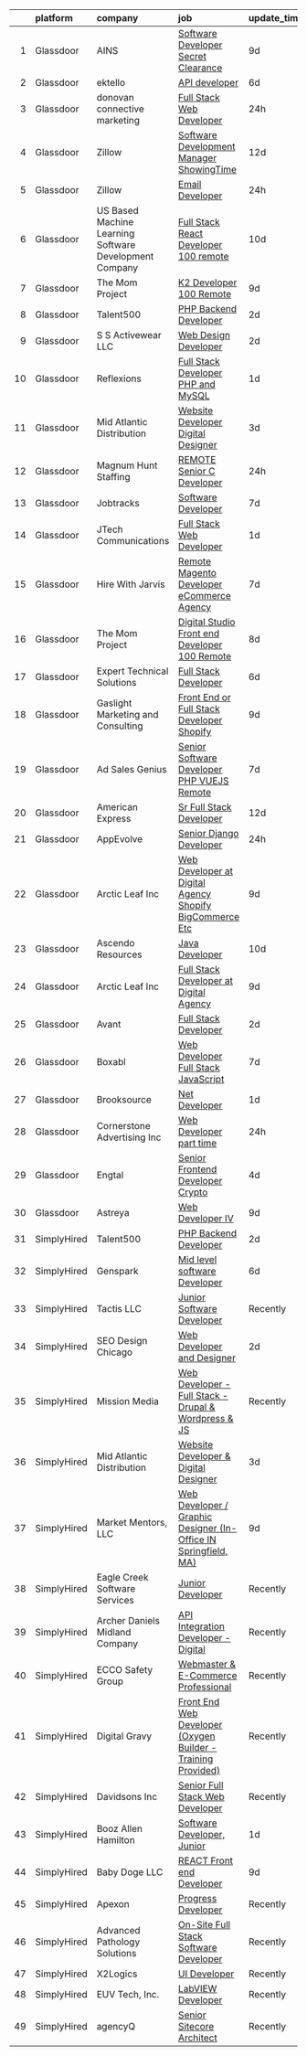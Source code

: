 

|    | platform    | company                                                | job                                                                                                                                                                                                                                                                                                                                                                                                                                                                                                                                                                                                                                                                                                                                                                                                                                                                                                                                                                                                                                                                                                                                                                                                                                                                                                                                                          | update_time   | location                        |
|---:|:------------|:-------------------------------------------------------|:-------------------------------------------------------------------------------------------------------------------------------------------------------------------------------------------------------------------------------------------------------------------------------------------------------------------------------------------------------------------------------------------------------------------------------------------------------------------------------------------------------------------------------------------------------------------------------------------------------------------------------------------------------------------------------------------------------------------------------------------------------------------------------------------------------------------------------------------------------------------------------------------------------------------------------------------------------------------------------------------------------------------------------------------------------------------------------------------------------------------------------------------------------------------------------------------------------------------------------------------------------------------------------------------------------------------------------------------------------------|:--------------|:--------------------------------|
|  1 | Glassdoor   | AINS                                                   | [Software Developer  Secret Clearance ](https://www.glassdoor.com/partner/jobListing.htm?pos=119&ao=1110586&s=58&guid=000001812850a9658dbbbe9a2923ac0f&src=GD_JOB_AD&t=SR&vt=w&ea=1&cs=1_26040aea&cb=1654238784311&jobListingId=1007889100765&cpc=155EB9D5185558AF&jrtk=3-0-1g4k51acjr0i6801-1g4k51acvkuh6800-e6c9fd712f6d46f7--6NYlbfkN0Bcr26GrXoQrT0Vg7_C-8puRcYjYF07PKkszPacc_DnVIYYu5WKRhmp_eaMR9QWrlRJ_mPW_FzPClmIoJ7X9jN6nrNEhn3Vkn53xIxsZ1Pz7z7yhtTaGUrxtMSD6e7U84MyiQKGxJLwgdDbSOvuA81QyUuw40tUFKgSjPJHKrkTZNUVUfeiignpR5OtLTKwXjg-8428oHUbaPAGwRkAHEbF-MJCy6NXqxCuCXnPkc8g__Fd_sFLz25l06wrdOQTIP1FCvxdkSTJQLB6ECROpUTGDfUDgUaSn9MKVGaCqhUCW5GjepdXafx8aWmC4H3KxZZwj01FJ0bsWsPrX0au-zCjsVzcuE-XlmBef54awjzFgc-F_yQ7HdSq1oqfIwQ4HJmaOp5_HsvBlKjoOOKPmagVmNtVBlOMgfXDs2nm1crdKgWLDmIU_rPC4zvHlta66ns08d1--tnRFFODkfOCOXvUUhQs_xLW1auHt4Cm5SkqbYCK170P0NIlr8oHBUqahKg6kLOhdp4pQK9AMUFHbWNe)                                                                                                                                                                                                                                                                                                                                                                                                                                                             | 9d            | Remote                          |
|  2 | Glassdoor   | ektello                                                | [API developer](https://www.glassdoor.com/partner/jobListing.htm?pos=123&ao=1110586&s=58&guid=000001812850a9658dbbbe9a2923ac0f&src=GD_JOB_AD&t=SR&vt=w&ea=1&cs=1_af3f759b&cb=1654238784311&jobListingId=1007898560013&cpc=AF770993EC679D41&jrtk=3-0-1g4k51acjr0i6801-1g4k51acvkuh6800-499effc080e1b507--6NYlbfkN0CLjQmfy67UqlWxJvyH5uxFrQGBFL1cdeZdgq-fUlKTljvii19VO40o9hODfeR06z5VeUgGmXxwDd1apIz3q5bGrSyFsw2nVv8A9keZ_TV-YXdizNpzTxiyoEv-DYYeu7i0uAdRawfgv9BwPsqBCOdbji7-x1LgmFzzevUEsA-ff-qen00aE-ebt5rEZAWcOtpl_6cDEAW7H3ProkEfx1j_YAr0OG4JzMlsy_ufx7RDKhm_J4jFMaB2QqFM7AyPwFAUYwoCr17jInJfilYOUbCU13aMl5xRkH6Dzte0TyXjgClWsu-WR_q8-PBKeUG_oKku7x8zo2rqIKfkX5wFzFz6LGD72XNu97uGI8SK1wRZ8_Q8_wqhsOoKZMerfpXEMmAyaNALyRPwLbvC05_xQIsN9vSxVBAQei826hxvtocO1jQACymv3O090uDzNR7ZcfHfb3chOALGkPgXBgDCV2uSQAkVTtghTYc7gFagw_kq0svNm19OUazKbcKlR5kScKo%3D)                                                                                                                                                                                                                                                                                                                                                                                                                                                                                                       | 6d            | Remote                          |
|  3 | Glassdoor   | donovan connective marketing                           | [Full Stack Web Developer](https://www.glassdoor.com/partner/jobListing.htm?pos=114&ao=1110586&s=58&guid=000001812850a9658dbbbe9a2923ac0f&src=GD_JOB_AD&t=SR&vt=w&ea=1&cs=1_0e55cff4&cb=1654238784310&jobListingId=1007913347732&cpc=8AC01DCC8FF2DC38&jrtk=3-0-1g4k51acjr0i6801-1g4k51acvkuh6800-998da6f36034bfe4--6NYlbfkN0BsJGWDlraw8XeqfwaFuWyStT7l7koA8xkj7Ejg-XezmjomiK6CfSX2AmuU2xIH7be_hdok2KATMXepHemEZrKFUcVU5BuCThhRT5Relsnb9kGgcQL6yUKFN9YrviqKqhrMTNmMGlX9_z6HrDCIU0ALgagxZMPpjpwDuEcyNs2fYBoE8HJkD86QRplu_S3QOn9d-L_WelVZjPuQwTaf6B8LjmM5dUTbf5RitF-uJz-k0LD0tIZ3fYj1T-wpU8qJaRRxa2Sp1rd9CpD3KGkNeur1ZZM8b0lYRhgycbMZaVd1XiQpF-6QblNtgi6hr8rxGQIA0DQuOLk_SH1W0HOT6aDY6A7bsn7TqzMqKJgZJQiMcssoK-eHDmDAFaIJi9-mb2AASpfxdAvaInbcVplqNdJF2MhlBVxUS50_qEBiWJACbsBb3H3t7mVk7KBrtF6f_sHa_GRnLrKQTK_YEgfeXEopLr5bA-gs2E2lAiK3i69JL3YHNInj6F8envwcBUf-_vHAgjJ1vUKMpg%3D%3D)                                                                                                                                                                                                                                                                                                                                                                                                                                                                              | 24h           | Lititz, PA                      |
|  4 | Glassdoor   | Zillow                                                 | [Software Development Manager  ShowingTime](https://www.glassdoor.com/partner/jobListing.htm?pos=126&ao=1110586&s=58&guid=000001812850a9658dbbbe9a2923ac0f&src=GD_JOB_AD&t=SR&vt=w&cs=1_5c1e0dd7&cb=1654238784311&jobListingId=1007881725787&cpc=8795CF9063CD573D&jrtk=3-0-1g4k51acjr0i6801-1g4k51acvkuh6800-50b694118c8c7c5e--6NYlbfkN0ANMurRYyPEXg08u6OamUd1Mvhk-zhFSGYIZgoJR86UvYL2v6MoUqae-sD5DnU21vq2KVDBEKDjqVaHI2flSllbOh7q9If_N9YDtY6kmxZxIVKDTKQkLSquKYWw0vQ4qktlZ5VcHoWOHYeByTENo8JM1EG1FU-m0fDdSrXq8_EwtnQSvbRKh_GBHTAFtHfNOnWH6Y6VpEYkkWDB1nHzaJ_uhDOpvKHGskELabFnS6jdnfWFlsJxntCRQh4XsKL6e88L2g2Lfk-NBuXpWrpLxaS4WeXFrO5Nsn_AU1u3zjpOiJcxBByIGbyHI8XjqGQmPwicwXh_cOFfFarawQ_4RTLABufApmySP1yTcX6Bd43ugdLnk2aZyBLIypug9y0txnP2RGocbppgVTBBPmMwof_bprbcwQc9rUSLt_wqYnSeaqLVeC98GLGZCOSLe4dvyJ5DdhdCm95kTZGSWeIbFjBuov86vq7fb5f6BM0Kgb5DFrfj6rYAAME9AGZ_OohOF_P_zgsB2lioF9SU0-w_kmxBLIY420HwYvtCOI62tikgO06qyWR0rv0vO9Wv-Wk2JvgpUYcO36aQMii0p-mN2vC2kRgLYu5KhKWbPe4u9gdM_k7RDqTvt6lR_SNPf6KC2SkPHVvaaU5J8zkTbIFXD4H__QRxV-Ew7GjXNL3t2wbdubbWOBfLQzieryiw_f8OWP3nX7_gwUWUynyvymW--Lqd90blX1Rgv9f0g6w1-Hc40UrrYuOHcAWtM3Ohp2keMhrWBtG0q01mUGPLDHM8ZXgPd84rdc4pMWfODG0FyCIIApCYuzrIVyJ41gCimhtRoeeQDpyW8kx67_DmAi_ENgCbQWdlXx1JSY6MI65a2uR8CBXCCliCMxVBuZslsHUYPMY%3D)                                                                                | 12d           | Remote                          |
|  5 | Glassdoor   | Zillow                                                 | [Email Developer](https://www.glassdoor.com/partner/jobListing.htm?pos=108&ao=1110586&s=58&guid=000001812850a9658dbbbe9a2923ac0f&src=GD_JOB_AD&t=SR&vt=w&cs=1_e795aa4b&cb=1654238784308&jobListingId=1007914140809&cpc=654405A9B1E0A9F5&jrtk=3-0-1g4k51acjr0i6801-1g4k51acvkuh6800-d5a371a2296d9443--6NYlbfkN0ANMurRYyPEXg08u6OamUd1Mvhk-zhFSGYIZgoJR86UvYL2v6MoUqae-sD5DnU21vr3PQNu8ZSqa2obWZbktWxgr0g78Syxir6qFJq9FS2-QcG1zbH-ZdReyN6tfx4WDorKu6fRAqkaeyW2Vts6RUdmNBZQ99TRrPTVGAhRaKI307A3YhR2uAcPiur_JMwAho7RNVLhf8lTKb05lQaI-EcmmVyuVpiCPWqPt59DoFrB8lcWFHj1nteBUiesyiGvLBIeMWrw8vvVhNCjPBA2qem8J1wD849SxQEvIxo90Ezu6uesns6gIHE4g_j5vhpEGLroI_UzMWpKNMWPj4wPgLR57PYSpVdGxvalYhRSFMs6k1B_2nsbbyfm9DgrW5uAQBo6qgE-jg3cOwf3qYfNYMi2mxwf4NXtKQvyMNeNxJaapC8KPzOWffIBaE9Ji1Kc304H-rbSAKuNd2brkuWP5crPWLpzyS-ptsxD-IZf9LDAfWGMPogzc-YLoBflSTXAHijdW_9h57n72Gju3UM_0Sxz-yQVWle4duCW33a0gFqSqy7pCKB9AAdhc8Px3QfAhZrjyD2adYaUG92p_TUyaseN7saxJZVXAZKI6zIeLm2dZUPsD-WfSP3OXtQtVJvdeHSrxA96MeoryO2_l4TvToWO716zAOP66TWMLdlw6qCN4bbikpEkhjwADyR01lEujECkvi7hpVFKNxWjM0qfJqtIz8Jq9fFtTTBCY-rDumgtwUfrI9yhs5Rwz-Ac3jPYq1gSBKRGDXsDFIJHdgFEot_bYdmjRtCK97_4yesDGSbJP5k_3-wKkHkAKYYXLvjoD9mXCX7nkE5FH3DwQObnZ0BqijaB-dQEWgT_jZEXd4VYXLDAPpYSYbgasjtkFvS4OpA%3D)                                                                                                          | 24h           | Remote                          |
|  6 | Glassdoor   | US Based Machine Learning Software Development Company | [Full Stack React Developer  100  remote ](https://www.glassdoor.com/partner/jobListing.htm?pos=121&ao=1110586&s=58&guid=000001812850a9658dbbbe9a2923ac0f&src=GD_JOB_AD&t=SR&vt=w&ea=1&cs=1_052f80b1&cb=1654238784311&jobListingId=1007885699412&cpc=C891152315FA1AD8&jrtk=3-0-1g4k51acjr0i6801-1g4k51acvkuh6800-ddc8e17717378d8f--6NYlbfkN0CSV-gn3IqUyQ72S4DWqRNAWMOMkRukKFbbT1DZK8ueMgLdEnb96pBUgjiwA2JbuNGF0SpPxIIV7B10Cj4WLKlTt1pzhImccnjro4QjdqfPh_EcNdlNbWK3fYQw_a9ygKSY3mMBiLpWTjHQaXpX3fHXhGbYyXvDrVYDS_01Mmg_m-mkTCuoTKVb7FVSkXJChXxeP9cuco1njiEZ01Z0dJqDjLfGAfE86NJXQ44mK0LQyFHkKUyAEvuH4CXI65u5aup4778IllawTRdt9M7ZyoM5foWhPNCTmdyh4JefAdEEeDOUJQAJcmhyE_F81NAlgCXyv95qRYgR_sOcLU-njJbyKO5gwjU07w89_MSd_cQTuHRj7cwpmKONBmh2ixQ-gefGnwHWu3who27d-wHr9LhWIz8-s0TQZ5EgupenXQtG3A9UmfibosL5prwC-GHB-TYkuWFPHwgQACSh6Kd8lIG2ISKQ5bzvqICcCrsBt5SzUmwaWLD5LbKu_FEtqQuXaX-SZ4cZs3tZ2iEoM-Bd9LRd)                                                                                                                                                                                                                                                                                                                                                                                                                                                          | 10d           | Remote                          |
|  7 | Glassdoor   | The Mom Project                                        | [K2 Developer  100  Remote ](https://www.glassdoor.com/partner/jobListing.htm?pos=125&ao=1110586&s=58&guid=000001812850a9658dbbbe9a2923ac0f&src=GD_JOB_AD&t=SR&vt=w&cs=1_878ac7c3&cb=1654238784311&jobListingId=1007890547836&cpc=AF770993EC679D41&jrtk=3-0-1g4k51acjr0i6801-1g4k51acvkuh6800-7b83b89108c6e097--6NYlbfkN0BDp_epf89aHDQhKpPegNJQ_ldQpEFZQsM9OcONMGxWx6pU56EKHF58QjVdAUvn2gVf_QDSTsq5T3Qmsn6pWhQ_7UN7iJQwTjaiZ88ngVRdxZorOi6AzzWz7a5iHq0mYMm8q0bQuaTeOUbhaYC3rtit664SiOZex9pxawE2kIDqxD1_14Mpex3qIptbe0KkEgtwUAmmdjMqRQwjF3d4awWN4KLuZUJmamsh_DDYphzxHrLGlxp3wAwWZxkq-Jxf_wt1DtLY96sm1kYOXOPJZ2GSm_2nDteArUVS1FCBnLC_elPrzCIxbUHvw1STyCZc_CNNwnzPlcWoPqFdsCEidzstjIowJnkVn-_Ptp8KKE-AtH8PZrRPYc7UXR5ua6cMEKIwahjKQ7Z1Vat9NTnD7pMGycbD5Qms_m0tru4Q50lZY8yfAZvecHK-H6slFoNVILNW4ffWkPmnR7wrupvB0L1KuRpRqmooO4m6o4EkdJ1qGou2OYsrIenhmcfukSqtceZwIUMhzvvXYNQ9A1cWOMPQvKB3GT_Yz7Qk1pUzvSa81kDP7W0uM0eHRGQ6LJDPdtzdQlpurwQJkQ%3D%3D)                                                                                                                                                                                                                                                                                                                                                                                                                 | 9d            | Remote                          |
|  8 | Glassdoor   | Talent500                                              | [PHP Backend Developer](https://www.glassdoor.com/partner/jobListing.htm?pos=106&ao=1110586&s=58&guid=000001812850a9658dbbbe9a2923ac0f&src=GD_JOB_AD&t=SR&vt=w&cs=1_e8e7c1b6&cb=1654238784308&jobListingId=1007904714612&cpc=F41FEAB56D215062&jrtk=3-0-1g4k51acjr0i6801-1g4k51acvkuh6800-d767907e49504ccf--6NYlbfkN0D5mXFGwCT9lo97i3gsfTR9iTAPBTm16RjVfbVH6M8QHE8eZVK8zpxpBIss9-IxxjTgyFgGJT-FIoKdrZhAfS9_NM6z5ZxF12lUGA8c02ZoHAmEqDXQYA5mBdMJ_zhsgHFsg5niEobBFIx2nbvtI9VOyGvj5cRaAVXmEt_jMy0VAPg7ZsfrFR7LkrdNItSSGw6XMR6NA4-ACfSDoiqpZnZUwEdFLnfbtRy6VMByb716s6EtvBdswsL4HCGfGaX2TWn5gZgFEFZhQrekGbH6u5hQEyAiGdx73Q6HqZ3XyXoJ6YmRNKDqalwOVXL8pcGgZAIC6XQ9WnRZ5X5XQTZnQYg_SVB4xOrl21UKZOGwFrXY_gEZZwDHAABuqED1XLJO4I2AtjKn86PrwwegnJ_pYJaI92gY8XUN6N8QQEMyOSFc8rro3VDGs9rM-WvrnmXlvwNiJCBJb4FvUTYfNAW0flILYABON-kwudxmny9xBvd08B3puoiiXNIvpRwHHZb5GXA2DqMA9TV35o8DzjA22zOzDEglCWvxCw_HsfpQ0WvFL4n-VAMCYNGi8jiNPpBm0ZkuzlZceLULgec2XvDVXEchaeFyu_kgYxYyBJP_qmgu5c1BMqZ0mkMr3qn7iRycM6v0b489ogW3EjfJ6vPSL_ms1GPlOUZH-ScUVecmAnl_t9AkA4X7Pyqp8aASkT-pJJQ%3D)                                                                                                                                                                                                                                                                                                    | 2d            | Remote                          |
|  9 | Glassdoor   | S S Activewear LLC                                     | [Web Design Developer](https://www.glassdoor.com/partner/jobListing.htm?pos=101&ao=1110586&s=58&guid=000001812850a9658dbbbe9a2923ac0f&src=GD_JOB_AD&t=SR&vt=w&cs=1_6231057e&cb=1654238784306&jobListingId=1007907546318&cpc=8B05A11E7619D7A1&jrtk=3-0-1g4k51acjr0i6801-1g4k51acvkuh6800-9a94e0e65c736bca--6NYlbfkN0Ajr136nt6A_LHOZ7dazkZBMRVGXfFx1UH3hXSlGZi78qV2vh4IIPaG56QxCFgA56Adpr9RaXdipIXu1R4bmSOvMziN5foyE-Hu6-wOJzorB798i-BTTof0WkY407sJ8JJ-b48jkEdELNvzxft-sRf5NMtJ6JiYIBRDHRpWroXbQqBaO_5kxxHvN-KYbt9H9FU-F8bCVWeed56PDkhqUEuRGHhHzWK0Nu3lZP0kPet2iRwACwaCwOfDb-EMyWgGqkHFG_4TpsgnkF1LOszPbgbU9iv9lNddK34_m2ygUaqfDl_3JRk7kzGisSTu4kuGxjlxn8bjRC1dmaHtgXZLwqSYw9dpsSrdbVBM4jeTM0G5aXfUZtWoOyISaGBDn3dOcYffSDDrcotko5SK0T4ULy8hGrJbU8v8te8-6stxgReqj8ZDwgeDQ4ebkQ1mUiYP1bvcUn4XWvvl0BnolYKOpOieoWPzm3CfCNzzXbTNjwXaOPr4iP5q7ykLBrb3mhA0AiPPtK2XRf5eorXK-8JOU5hEWza9IuaHCrRQhKCH26iJhoSeGAXEomPaJ6XQnGRWCaccx-LAnPo1RgQXm2j8TFgk6TWtqTfjMO19g5GH6KldtD-I43YojCr7kalYzQf93HJ1sncDMxBlK89_iDtgvDowvGgQA4oogI69kMqSkZvWtVyIrJgm6D5oXDwEB1d7m2qKpu4cmCE6vu0KQSJQaEVp9Y5CM-_Gn_BEzlzz6zkzbOJ5elpQAkm9ivXA1w3fDLk%3D)                                                                                                                                                                                                                                     | 2d            | Bolingbrook, IL                 |
| 10 | Glassdoor   | Reflexions                                             | [Full Stack Developer  PHP and MySQL ](https://www.glassdoor.com/partner/jobListing.htm?pos=104&ao=1110586&s=58&guid=000001812850a9658dbbbe9a2923ac0f&src=GD_JOB_AD&t=SR&vt=w&ea=1&cs=1_5a99948c&cb=1654238784307&jobListingId=1007910323022&cpc=3C7BB2D400054DDD&jrtk=3-0-1g4k51acjr0i6801-1g4k51acvkuh6800-f680bb3b69181e8f--6NYlbfkN0BBGG9LMNqL16EzDx9S3nKk4b6IwprgSJginr0DZD_oW-LxatidhHjSCY0SFq3hVRVOLHpq1795oO2bygpZ85wt8HZLPGWbqFBRMlalyZzOjkDH2uDKMz6VUM-05J5SiOp_x_kuSxFWSyQOTxtY-3FgBOdJeL_R_W6fyJfAlRB2ojFIjOLfpxEufko5Lq9JAqywfe2s92pUl2RwpLMlvLFdEKuu7e3WvzZMarwVYjI1m8jeLyNhFVTWkSauxU68O1SRZg3Qhts7OroWHxRumqrw72UyU1LqYhWYjRhleYr8WUjTl5VdFzAqo2AogMEF2kpgeGWuCff5Du2lkDA2ISKCqWZDrB17X3A5HWogXyJqLnkEFP_mfJLgvL1E3w8GgwVc3t3J-lwc1D7bX6PkM7fAAfbHvLRoHuZ-r9ayBheEV8EFTW9c1I8fmxdPo-i3aRLX09X641vy_Y9VRgfQ2nhmbcP6AYpGHw1icda62bfSlRWR_LDQus0-T2arj4ig7Xc6GJbAUZ4bfg%3D%3D)                                                                                                                                                                                                                                                                                                                                                                                                                                                                  | 1d            | Remote                          |
| 11 | Glassdoor   | Mid Atlantic Distribution                              | [Website Developer   Digital Designer](https://www.glassdoor.com/partner/jobListing.htm?pos=110&ao=1110586&s=58&guid=000001812850a9658dbbbe9a2923ac0f&src=GD_JOB_AD&t=SR&vt=w&ea=1&cs=1_2243f4f6&cb=1654238784309&jobListingId=1007903294411&cpc=545C0D17DAD7ABB7&jrtk=3-0-1g4k51acjr0i6801-1g4k51acvkuh6800-2b67c79111503ea4--6NYlbfkN0BFoUiGhYgMv7mY7eF-LUw5iBVmnYrkwGa4q8pcO4KaVnLrhYX2UEPCV2Z8xr9c14HKUUNq9DvnCyysFLQSGDIXNyuipCfsfrXAIskEj7Qd1qOVlTRTHFDUJjSUZy5S8u-oMzntyD7XA4wR23HXW9mL44-sFXbxUo5zag_3hC_G7woMXF7Qes8IAeHwMkVNk0Llx1NtYyInc-GtEC39F32wL0mNiFISLrLZF9mKRT67rC1WB8Byu2LfrJBiREuTa4i6iD0GgqzabN0trtgsszypXIa5iS6DAZC_xXuvztrQj6d1szTDC6DKhsFUUDCYbb1_6P4ybF-Els7pKsz2ABu9KxtyTnIjD7tMJyTv8dHX8PesQcNd4IGI3R6RddtER2_CF46uk13gPTEmjA4JSzNOGy2r9Y9dNJd-yZwpbUgb3Tangah_RrN6lcG3cTg3b8O_1m6znV7sy6L3btGXF_lPszq1favg_0AXKNWPO6b6Z3YLLT3Bc7FBEGpLFtZ_OHo6BEp0T9TCKA%3D%3D)                                                                                                                                                                                                                                                                                                                                                                                                                                                                  | 3d            | Durham, NC                      |
| 12 | Glassdoor   | Magnum Hunt Staffing                                   | [REMOTE Senior C   Developer](https://www.glassdoor.com/partner/jobListing.htm?pos=112&ao=1110586&s=58&guid=000001812850a9658dbbbe9a2923ac0f&src=GD_JOB_AD&t=SR&vt=w&ea=1&cs=1_bddbf7f5&cb=1654238784309&jobListingId=1007914397117&cpc=618B7C2C2BCBC227&jrtk=3-0-1g4k51acjr0i6801-1g4k51acvkuh6800-72db3625e6eb8b27--6NYlbfkN0ApPMyXrjGHNZ4HOtR5bp3hW7-r3UAVomwaSEEjEZtheiHWunq3-hIp4grX9xf09FDkEjbXvNWOTvMrfSikpThnoH9PDXMQHp-Vwuk5r6m9vDQuLiG-Ut56UOzJnXFKTrC3A4HSvAGh0y7yXN0cQ3pLwxjQu16bJnL-pX4G0HRD8ZPwe6wAKXgd7KyV025LLk4kcWU8Sp2Mx68yo3cWxPsPxabjueM7XZ2hanBPKv2y4e3cLoHvX-J-5Zd5ZWtvDDB_MX5ZhysRRq6ctyTps2wHKA0Cen0P52wxIdByhPDj-DdEVWGMg4ky_Rm5iIeT_R-2UnoaV5VaRzGLZY8SyX08hRW7g3buwvyNrCtqCET1FCCyKjD5s9NaimBAlqiJE6vs0vgGVStplFG2Dzxu-TzKazatDvWaIwkz-VpigAslPkBa_YCZJx4zGjdhc85XstbJ6vggwS5xMztxZXuzRqQ9QbHkwHJ79KdcwAnyjqPZWhSUlyoqX8ToNhpCsmZX2aN5oQk9pZlgHA%3D%3D)                                                                                                                                                                                                                                                                                                                                                                                                                                                                           | 24h           | Remote                          |
| 13 | Glassdoor   | Jobtracks                                              | [Software Developer](https://www.glassdoor.com/partner/jobListing.htm?pos=120&ao=1110586&s=58&guid=000001812850a9658dbbbe9a2923ac0f&src=GD_JOB_AD&t=SR&vt=w&ea=1&cs=1_9fc9428e&cb=1654238784311&jobListingId=1007895494832&cpc=9EDA28EADF1DF7F0&jrtk=3-0-1g4k51acjr0i6801-1g4k51acvkuh6800-b90f87937bde63a7--6NYlbfkN0AM-MkqZ0hUtGiVdHIrk1Eibplew1JWmLuun28b0xIKH0ePX5yctfbTl_s6Ocw_2-0-xIqjghaF4LXDO6ITXPBnqxH2e6mXZKcugSFT1Cjd13g45sWuh6ps9O4dmpxOfbAIXdb6nE8kJ091B9aJoqk6TW0LEtelfG8_1_RrpdY8h_dvRtL_-GOmsJssV_-LI1y2Ngy1yrwvmO_nZ5a4r8i4NzFTlwsBhGi_8eue7jx6Dt2xm15MLAGAL95iyCBAsVWubt4aScvpQFiQXZH-APWFXmBKSCMh-t5M2Tw8o9ZhUinPwLQZbnZGvh7jQ6Z1SIK2515R0GryymaMbImSTm294H7TzXWz99yaqEw6dVx8c4s1DzPqZg2YXlFD3nU1AwtCO5CQRLqJgydwTI0QS_34qkKNAP1O_I5rt8oeUyRu34FF48xbQopMsQH7pTQFT2lQE71XOy3NM-K8VV6p2ls0uJ6YaKg5tVVIIIdvGPYvH7vAgow7db0Vfgfwlxd6OAA%3D)                                                                                                                                                                                                                                                                                                                                                                                                                                                                                                  | 7d            | Florida                         |
| 14 | Glassdoor   | JTech Communications                                   | [Full Stack Web Developer](https://www.glassdoor.com/partner/jobListing.htm?pos=113&ao=1110586&s=58&guid=000001812850a9658dbbbe9a2923ac0f&src=GD_JOB_AD&t=SR&vt=w&ea=1&cs=1_8fa32f8b&cb=1654238784310&jobListingId=1007910490029&cpc=82ABD2B5CEB98952&jrtk=3-0-1g4k51acjr0i6801-1g4k51acvkuh6800-99bd56ee3dad0002--6NYlbfkN0B1st-q0QqrnjcG-Gw1ezFNBfboKSXBvukInGhjtG7QC-iiJB3qB0mG5k_vgBR3Er5bWCVHtUMxEnsvEjX3oGQQ66u7nf6GP-OgoogwPuvV6hA0z0VrnvqjP1-bsB89wxrLX-37wqUbUZ4toRqT3gvoLHxqVFH8KKhVNxgjvYFGFXDw62y7Ud000xbqDA5L0X7cJ-xwgRq4IF6AFx0zsarToj3jHS65igePhDRL9jwJmfqnQT9DorqFM2Eew9PQM_6RMhos143DhuOyUYri7qS8eEz7B6UtUNSxDPviuOYXEi87YUusbAT60-XxGrowZtRPnDuD14Tl3AEsmsFc9WZ39GbbGCsOJYkFBLsbrnFB5JaiBGDyyrZIpbQEVNVZVskuydz79dJZzkQ2zg6mztujhkRlPaLRdNnZfhFqSF5MIfeC2lsmG7AYrluPUmzN5pGUAGpTu3hD0MI6jhDU7snThfiKtx7zX6zkKcNeF6nq7WpBgwfIaiN-MY3T1Sf1tm2a7ZDkCqrNyQ%3D%3D)                                                                                                                                                                                                                                                                                                                                                                                                                                                                              | 1d            | Butte, MT                       |
| 15 | Glassdoor   | Hire With Jarvis                                       | [Remote Magento Developer   eCommerce Agency](https://www.glassdoor.com/partner/jobListing.htm?pos=127&ao=1110586&s=58&guid=000001812850a9658dbbbe9a2923ac0f&src=GD_JOB_AD&t=SR&vt=w&ea=1&cs=1_78ac569e&cb=1654238784311&jobListingId=1007894901583&cpc=AC285F3A3ECA6BB0&jrtk=3-0-1g4k51acjr0i6801-1g4k51acvkuh6800-08507a2f2ff16200--6NYlbfkN0BeqOXt1Ki4TgaqVzKgHyO684REiCAwMDt6QdkLJMyKFE4U8Gf44T3q6743LZi-2_qBZs7XEBSwML4TFc6qgKhL49GG9RTWIS34Y3yEwxkWuxxsiqiIjF1kkhYoRGfeNDQXU_XzTIfoewzJMaqWUMcZqO_xk20HU6WK98SOsASbmJ_iujRXAInOa_I33V0o2ECQFsDP6w5A0I38v9c-QKjodaOb0JYRw7bT5lQpifV5FZDGAZtafjwkPYNd8gx63ZbpxvJZlPbpf_Q8VikXuWNyDuiKENz7cjOADCcLf0dXVN8_WIuLVRBDNyNOOy_siMmp5OU-K9wgwZ1Tv1r1_s7p1srGG2HIIrCDgkNXDjiobpbMYv-88eTYHc8KUhX79EkQz32-WXJ7Rgn1gvssEwvGv9uHWhbtgBc8f6BsLSZ-mE0CW9HDnjl4PUrUhIltkIrMYz45TZZrNS5WX_6WRPJgkiNnqXMnasFrPRe_f1QwXXfExcZGvpbfgfgFtFpmgGHoqSd0goonVuRProyJbmXWaEhwGYhyMuo%3D)                                                                                                                                                                                                                                                                                                                                                                                                                                         | 7d            | Remote                          |
| 16 | Glassdoor   | The Mom Project                                        | [Digital Studio Front end Developer  100  Remote ](https://www.glassdoor.com/partner/jobListing.htm?pos=129&ao=1110586&s=58&guid=000001812850a9658dbbbe9a2923ac0f&src=GD_JOB_AD&t=SR&vt=w&cs=1_c3114d3c&cb=1654238784311&jobListingId=1007892859402&cpc=3DB599BF2F4828F0&jrtk=3-0-1g4k51acjr0i6801-1g4k51acvkuh6800-0320cca571f7ea1a--6NYlbfkN0BDp_epf89aHDQhKpPegNJQ_ldQpEFZQsM9OcONMGxWx6pU56EKHF58QjVdAUvn2gU_0hzOV3ZkZfyQ1748WONsMfQZUSZ8_zUXTJpXql1_aRDoF0uRakaX1z27c9xx5J9A75HekxmWPj8IUd36F5-QWljWNZv-jm4_fz10MotEZCJFNPrk_JUafnyMxnBvsE1s6jgrHtgSw6_RBxdKEwgDPf7E3GOBDic9WJOuznInVdpscCGoGS5uQ9OutL3g8kCYKwTvrepLufj7aE3-nJ-u7WFo2EnLCP6a85z1Liy21u7OaKhRIMFW2z_6cDlDlZjzRvh-PJ0GFwfC6lT2KFZ_b20vPwkBXQo3wimxzeW4HsKks1nuN1YpdZujD1xOpWVgploU9ppbTY3FKEGOAlkI9fzp6NkD-Xb0nOqBd88uOva5RU0FegbBb06tXRZDXvBzTzLlVn6sR8XPP6MVgVAkKzahtOCLQoya3jVjiqKTlKwvnDiKuizDOhmJvv3rl5fE_5lriorLw61hpT0jPDonroLexa9_Z8R_0a0YlKyzGP4iEuGbk4X4AN3M_61WY3jgj4f-NXVLnQ%3D%3D)                                                                                                                                                                                                                                                                                                                                                                                           | 8d            | Remote                          |
| 17 | Glassdoor   | Expert Technical Solutions                             | [Full Stack Developer](https://www.glassdoor.com/partner/jobListing.htm?pos=117&ao=1110586&s=58&guid=000001812850a9658dbbbe9a2923ac0f&src=GD_JOB_AD&t=SR&vt=w&ea=1&cs=1_b4ea9e6f&cb=1654238784310&jobListingId=1007898401857&cpc=A0032DE20586B9BD&jrtk=3-0-1g4k51acjr0i6801-1g4k51acvkuh6800-8a266305a47437c6--6NYlbfkN0Co5wHOooJBt9erdaJMrMbfxrN9sWQ--D72Z30twe0GLOIjOXSoWPfOO6r_Fk6PQSA5RBMjP8_QhGYTzMhwzzmN3RQ0qKUC6oPMCIpBt2bAZVgprXhhEjXUZttlhyq4cO0OTUGiloHeSi42wQ60-6278Q-XiM93DfUFi10MZqX1kepNQPWQ5as8cFCXCsF8dgZ_KR-vrnnqmPORE9Ptt8u0ufYdORxFjvxy_ushHD9FF7r3EX5XPnouUh5DbJBVfeYWELESKM6bNpoCOGLerNJyCpaLuNGLHUwtJuhzze7UaHglcPLnf_euInTlfkQWZaf8iU1RU_qmxaSpMLk8TRPgAQh3Fu6em4Tbs-QBGssrOYIx8cQFxHHGSSV4um1JphlVwfDBm5EQeRXOrHjCb6YAJ_G7EL4qn8E4cbcEN1dTtyy8dxtNBAYxl55uXDhrGCxELYmkVNyHdjafpbjhi0qBT2UsNmMugj1wwL7u03G87hZBBfnsmObnIG1W7hDnkUU%3D)                                                                                                                                                                                                                                                                                                                                                                                                                                                                                                | 6d            | Remote                          |
| 18 | Glassdoor   | Gaslight Marketing and Consulting                      | [Front End or Full Stack Developer  Shopify ](https://www.glassdoor.com/partner/jobListing.htm?pos=115&ao=1110586&s=58&guid=000001812850a9658dbbbe9a2923ac0f&src=GD_JOB_AD&t=SR&vt=w&ea=1&cs=1_3abc0998&cb=1654238784310&jobListingId=1007889773946&cpc=7E69D0A57279CD4B&jrtk=3-0-1g4k51acjr0i6801-1g4k51acvkuh6800-05602b2c6261b7d4--6NYlbfkN0CFyo4ne17UEr3frxlrMZ0qs_rwE7Uwl6KHT7uAdw_EkNlhVAB7uYR1j9n2cgzvB9L_JvlVkJbTJIweRLy17jQb0lH0fBKf0irGGbt-pK0-oFtks8H6ewDu5opFWIgpQJ1S8WNZoxNPouKxhbrN2chlqDzy6wRHTCerMi6dKD1fPnwh-SGBb8DOL9Gr4pHLtZhhwOkVZS1WqOeFxpaUaZ9ub58MRPbKrhCRv8mMo_2nvB3Y1s5uSWqqDfKhNfWNTj8NnvUhZKjm1YZ00V2E99qgdypsZuk_1taJnNg8DFrL71dwlDiOeKrI-CnarTCvzVOqwulH2hlWrOD8eo1d1f4h-mCqBayhKXqjHTP1_UtHvvV3THSOERGX4BjlNw89rUy3fMI8acDICag5LI6I7X8c4_0qCdlQUBR3rFw7SiDCfxuJscQibXufa3OGv7PPynI6V0DOOdZSk9kpcuiw_flKY8mySNW46RCPdoIADEnLpsLRMAYTqOPpoZTTAbM-mMitfOwryDVdQUY7XiJRCMfMVjlgmkpNaWA%3D)                                                                                                                                                                                                                                                                                                                                                                                                                                         | 9d            | Remote                          |
| 19 | Glassdoor   | Ad Sales Genius                                        | [Senior Software Developer   PHP VUEJS  Remote ](https://www.glassdoor.com/partner/jobListing.htm?pos=116&ao=1110586&s=58&guid=000001812850a9658dbbbe9a2923ac0f&src=GD_JOB_AD&t=SR&vt=w&ea=1&cs=1_6a89485c&cb=1654238784310&jobListingId=1007895537556&cpc=7095061949A44974&jrtk=3-0-1g4k51acjr0i6801-1g4k51acvkuh6800-98d370728f729c52--6NYlbfkN0CnuZqHB0fw7qMnYaPcmJwEEhiN8GGpVqO0if3u8nDOuuKrZceSCTX0MNkTfpjoge48nVZr9hPtB5LzXromZ0yCT0qPeaMF_n2e3HI8ewNSK9Xyw_YnmI9TEIaqGJCkj1Iki90RO6fnx5li4qhPlZBHUXzar-BvfEVkU-G9qDNl84_eodL_t4QhXpAp0SnwrNhYmKaAXfk1cfCfGzsm4WWHJX7iQFAkghet_MJ_1kBqhQxnea_a8EqNoYXz4niQPW4q9ccrG2LjJ1OZmfNA1VKceMclGDdKTL0sCZxZILUlc2MlRq-HN97m_3bSz7axsYZR1ySXY8qm4UsJOEgwGsSpMDodQmNV83aCRyI5iXVDpJ2RLfLz8uwO_QNLfLEg69TyQqD2K8aDcUwuyW7qwQmzU3pIaHnOwbepFms-E5-UpsgPn54yM-fMeUkoaAylUhJdXCrgntBZXWjVo2JulDCyDJ7sYqvNRzck3cI4cdowI302Cnaj1XbJxbTvnpxD6CihithhconfLGjUcaj-lFbzEAiK1wMZb84%3D)                                                                                                                                                                                                                                                                                                                                                                                                                                      | 7d            | Tennessee                       |
| 20 | Glassdoor   | American Express                                       | [Sr  Full Stack Developer](https://www.glassdoor.com/partner/jobListing.htm?pos=122&ao=1110586&s=58&guid=000001812850a9658dbbbe9a2923ac0f&src=GD_JOB_AD&t=SR&vt=w&cs=1_8653f325&cb=1654238784310&jobListingId=1007881304447&cpc=82B3195DA92CAF92&jrtk=3-0-1g4k51acjr0i6801-1g4k51acvkuh6800-c070b65c44ac62e4--6NYlbfkN0DG4ntHtB_rMsnfhgmnSvK2brktLme1L4SiDeJjQ-izrVOLqRJ5-yjEwoYGp-nj3bU03tSGWcQbx1F5fBpXIkiiYJMyyyjqIr1e3HLzStkbBTRLL2rjIMd7JkN2LhtyxXJe-ZndgB8c_4-qWpxrBTC-Spz3TQUtGm-Rr7Vxb9d03XOpJ6HUiICuU9pUrA4NXXAMzBXEXn_gKVVSbSzy7Ca836ddQUQmoMQY6vJ55Q3R8K9-XenoNL5s60CVB84kRsNdKbT2fweHZOEmns_WxbrEIBYP95QsCZ1bLSdOUl83a5jiJfC6zc607rgXIWA9YS3p30zy_kg7qtbpiPpG3rcX0ls0bA-4zw875FQ0JjrlSQ3ryK7qUO3U7INp97pml_0gKqjqSHheij-B7QvVmKz9-PHWhtOIr0AoF3pbMIUyrnNrCEyQfRjm5PldHx3JRF2IKlWuj385LTw-y49IW10E84c2tYSv_mnh49pNczg7yTpy_P-QdMbnvz2YyJ-ctNm1ol6Us6tgFC34wz9tRuQcZesOaThgVr_IocNh8ajyY1AaMEvfbE6bhB0Axl2xS46sbl2plvbWmr3TbZpzOIvQFclKselh2pIA-oss_cQJGpJVfu_mOHmx6lEYe9z-NM2C33wBQAjQjQmsehit_Q8iKSJRADwob2IVzPtmQbRLoeTvVLIlXk2xzLFbFQbVB2sOnSNF7URNcw4JlDIGrvd6RcC0D479hpAfVaziLSCXo3vUnUznur0vk9zRDfhlXRhXZ8sgJJm7e5WSMNhDf927xpGJ8GI4PVh0S7Uzo9PZt4iNvxNQR41Uq5c_j_sq-bWFgnLHnR61v9cBIA7KhnT9AZAyiM2_wOfBLmhC3xJBgn8N0Pu08RX9dWLSIqeD07bz6ah4i2e3N2u6u1q6mmL-dWRaQJA0QnvZ3PpYtcFNEFf_QKYXL-_cH5bI6UHNXi72COcGPsRjlJrQ5xkfE-LmZ3ZnHfdViTs%3D) | 12d           | New York, NY                    |
| 21 | Glassdoor   | AppEvolve                                              | [Senior Django Developer](https://www.glassdoor.com/partner/jobListing.htm?pos=102&ao=1110586&s=58&guid=000001812850a9658dbbbe9a2923ac0f&src=GD_JOB_AD&t=SR&vt=w&ea=1&cs=1_6605cadd&cb=1654238784307&jobListingId=1007914299349&cpc=4B65AD904D1B3E73&jrtk=3-0-1g4k51acjr0i6801-1g4k51acvkuh6800-b6a848330538a40a--6NYlbfkN0CO3DEfAY9A68AIVwcxeRGvQUfeLcLgbZIyCfLEHxv2SWGKfgJWTED4L7BBiARLxj9j95pjMZyKdq3jJVh2aeT9w7p3LsO7RuzHLhU1xgFqTdbPoqe5bzwGkGN2ZYRr37yM3uD2gnzoWSNCubvw26KnguoWFO2yluokoknvBW7hqcwETkm5NSgph6Wn2EvAhtWrVsqv5u8H3BAh-jiqMLrqYLH4K33cprs0SMRCRXBIp88p-S9rBdaoeR1XlGkZCyTB8Toty6ZucsY9x6I91kV2nHGw6vSts44Jte-glmQeFjT21jYULz9Y-I7rhwQzWSd7W8Y0GcCIpgV_TUDinJoe3NCroxqHxy2dMIU7dgIKYKE_cnlBE2EfwhCWWJ4DrEQRxtS2C_qDzK3iwHLeCxTZwV3WEQ20I46yycKfRCmxwZhUD3u6qvBNQMbluqxIx56_3QcChkVEn4_3V4ofs0wCWgx-j4JcTPwwVJNrcrwbNmD0033KY2exUwgi8xXbkdnTp6IC8jpDVg%3D%3D)                                                                                                                                                                                                                                                                                                                                                                                                                                                                               | 24h           | Remote                          |
| 22 | Glassdoor   | Arctic Leaf Inc                                        | [Web Developer at Digital Agency  Shopify  BigCommerce  Etc  ](https://www.glassdoor.com/partner/jobListing.htm?pos=105&ao=1110586&s=58&guid=000001812850a9658dbbbe9a2923ac0f&src=GD_JOB_AD&t=SR&vt=w&cs=1_c08f2aa1&cb=1654238784307&jobListingId=1007889589877&cpc=E1C07D31E98CBB16&jrtk=3-0-1g4k51acjr0i6801-1g4k51acvkuh6800-c124af17fb860030--6NYlbfkN0BRhiKLDrkt0KPgqSD4-tjrC6mP6XCX_E8VZV6GD-XSQdG5ajkUiVuxdxELvoyHIJYtn-dGxMoE4LDh7PPgioNHb3hl9LWLQPivZ-krc_LrRz1kVMl_E721rZjSOdVOaa-1iWSElxmRWZdqLVcANyB7eIXILaHkjWEMzqKsLtgKgbGn8FAu7SFYM25K3x1X0SeHrvMRNFBm0gy5k9HewDcVdyQk1st8KRUss20dCn5TTtg15CQm7I_eKiuyTQDsMeE-ZB0JWDPLVqMtwmJIRn0kCR3FeakXJC3M0S8FWa3vmJV8bq_kfUtLFK9CqvHvwc4fj4qKvUpwAh8r1ADBu9lxnyvzqsVfl0zcoHPwKdHOAhkzWXcLlTFwDubGUpOL-XDz9BYNcjUezP9iux7U1H-atKKPz4MWsWaVrcUSCzYVnUPCMpPXa2W5ZQT6JqqTDu017bUteqj1dcYLr4MxM4JcGpb7cx3Catc1NhEaBWtDoFCtpClDA-NB2QPsjhfrwtYcYkrF-Svu0J83rQJOQP45SzN5rFx71pdBMaHp9TrNdA%3D%3D)                                                                                                                                                                                                                                                                                                                                                                                                               | 9d            | Remote                          |
| 23 | Glassdoor   | Ascendo Resources                                      | [Java Developer](https://www.glassdoor.com/partner/jobListing.htm?pos=130&ao=1110586&s=58&guid=000001812850a9658dbbbe9a2923ac0f&src=GD_JOB_AD&t=SR&vt=w&ea=1&cs=1_b159c465&cb=1654238784311&jobListingId=1007886239345&cpc=334ABAF5D42DC775&jrtk=3-0-1g4k51acjr0i6801-1g4k51acvkuh6800-ebf2bcfaba0b3ba5--6NYlbfkN0Cnp95dEus6hpwNZzYO14T2JYXzT_gSfUX9Wy6PXUfQDVZYN6X8R849vZqWAe8P14SazTVHdqq8AAJF9yDfi3Q7a_x9sZRL5q-IOaV4RkelCL13s7Il2vevKfCl8gdf4WeZFqdz1HLff-c54bAfjccblhlF-U7YYriZ5sCX93BIZyHQvJY0KdYaqep7tXPIiyCfvJOhrmUECjmQMLOOqUyFkt9f_t12fyLzCUD0Qn6crtiFKgRC9Mu6btIqoHl_EJU76L_5F1NL8eh3hTDvqQmpA_2u1Fo3Fz6cf8LrHUnNUxrp0DshG-Xv_ZXdod63JWPPUTYbGkXAjccGk0tY25Bpai_X60YPhcC0YhTgmXhfAA3raXuoL45j00IYeUPtDobgBwKrwvtk1X_P_wyrlzFcGXqxQzG8BFeZlJ97NnK9dkBb4hbR566_oGlRW95XXgULUNXMoM6wq9nzN7Wse5qoZn3w7hWT4YdGR4MVTFZQh2y2JDZaHAR8)                                                                                                                                                                                                                                                                                                                                                                                                                                                                                                                    | 10d           | Remote                          |
| 24 | Glassdoor   | Arctic Leaf Inc                                        | [Full Stack Developer at Digital Agency](https://www.glassdoor.com/partner/jobListing.htm?pos=103&ao=1110586&s=58&guid=000001812850a9658dbbbe9a2923ac0f&src=GD_JOB_AD&t=SR&vt=w&cs=1_133ac0af&cb=1654238784307&jobListingId=1007889604365&cpc=D726EEAC21ED87CB&jrtk=3-0-1g4k51acjr0i6801-1g4k51acvkuh6800-ff8aeb27d06fa5e5--6NYlbfkN0BRhiKLDrkt0KPgqSD4-tjrC6mP6XCX_E8VZV6GD-XSQdG5ajkUiVuxVHj3H0ODCZ-Goz7LQoXZ-OvStn40N1_OEc2zw4h38LlruHMnQ3TG7wImikDEWBfwtnvyD-reCToq99Xl4eXYauIyMeBRzI3J2yBkAeOELVsc6Do59Xxl3syRfEQ0jYt44376kUboJsCV2NQNzy0gNCq5onHOZ7m4-c_pjvpa6RM0Rq5bpsIgeXDyj1tG8FNf7PIBjiWgM8LpRhekVJDB2N5mbXE6lTNUpqqzw765z29t2_3pal0KH9UlelvL7fVn0Pohdy1W8nQs0ebbM7OOQgmvbMLXmtbgfyttJ8oHkPZOgURLRWuUP-1ROoxH3YdaS73zKZ9TzCA5tFizhueY8WBXpijHfoY4Ot_m0CuvJ38PAMXmEzHX8XX7ztyqrBhqLpYozczfq4MQngDP2SYufzgejmoGoYIAsbp5dqyMV85xOmSo1RJcRTe0RvN8Drvlx_y3Wizwc4fYTH5ozhjRyY00UnqvFfUI1Aw9sCsophj3hEGQvQ1WgQ%3D%3D)                                                                                                                                                                                                                                                                                                                                                                                                                                     | 9d            | Remote                          |
| 25 | Glassdoor   | Avant                                                  | [Full Stack Developer](https://www.glassdoor.com/partner/jobListing.htm?pos=124&ao=1110586&s=58&guid=000001812850a9658dbbbe9a2923ac0f&src=GD_JOB_AD&t=SR&vt=w&ea=1&cs=1_e5ef134e&cb=1654238784311&jobListingId=1007906357629&cpc=8795CF9063CD573D&jrtk=3-0-1g4k51acjr0i6801-1g4k51acvkuh6800-acc705ed290351cb--6NYlbfkN0CZpqIKI17rmnMxlDxCB_pvW0EeGFzdeY_-PYIFBJLTKbPwcgo1WjOCDlf1aXx9n64--01vR6VxKZW6rCHR06IiogSAcB-9Pul-SYELIZ_BN8gz8szxqLUNlMyFeEEvre7VNcucvFn-7LA5t5mtSB0nMb6ktStJHftKroA2uObMa9b3OChB9f0oFr1GgB18DueBzaQBeMFVzcmEmbo2qfksefa-t5mmcRCWW6elht5b4mzcet-kZdIF_rV-V_aJV7REjbbVvYcIwc6JdvGvYSekRXMw8R8TirxLJwtf8-KCLKkXJQU5cGWB51AXmzRRRGYaAUrpgkrCrG61TaBeJP40hq-vuC9afiDqrtqegk-skhomYA0h9_4pWx-egtQMFP10SDNufa4kaa98lq4kWPAFLHkqxbgjwBqKJ3Yo3ExW-kSfmf8M68xMn8_ZJXdMVZZnvAj9OkiJcmSGwLVzm4ob6HFkv6m4hccGZ8Uhbglwg8son9HWRxF2xYXxj8NzYiT_W8SN6bwumA%3D%3D)                                                                                                                                                                                                                                                                                                                                                                                                                                                                                  | 2d            | Remote                          |
| 26 | Glassdoor   | Boxabl                                                 | [Web Developer  Full Stack JavaScript ](https://www.glassdoor.com/partner/jobListing.htm?pos=109&ao=1110586&s=58&guid=000001812850a9658dbbbe9a2923ac0f&src=GD_JOB_AD&t=SR&vt=w&cs=1_923cb805&cb=1654238784308&jobListingId=1007895175124&cpc=F0881FB4B112A732&jrtk=3-0-1g4k51acjr0i6801-1g4k51acvkuh6800-df6b16c93de8cde6--6NYlbfkN0AZdaSuYPnCWRk5apRml9oqaQCY6p5qKbmOsixDGSNuWVB9Pcq1ZaJQFmHwVIAbQ1fz2p7gX5VfbZ9VWL2Wq2BLtoRuIQT61t_9TFf17rgI2acC5DzUvyB1aHBJR9VIdF3KwLSIIaT235Hsurf8B041SwhIuhC5B9FuX9RX55ralQpLkMu1WUg4wBLUX-vRZfLL3PQbZYoK0V1Po-u5kdrIKxKzOWRYIXuO2oY3w8h-uUOI1MqO-rdaIhr1WBdj97yEarmjW01HLvwl5ErDsK-TgSrnrCVmAiBNZiFcUr2FeMPSAs2biWuDg3Ul1W6hijebgwaO1-cp2tzPplQMTlEcEqIj7ufXyHWY6Ya3OgCokP0KecLv7WzGyES8Cl0joDFhckaMGi2cPdOfXa4EgAN48uxun0rHpdIrsA_Rh2s5dipbYml00YYCHuojLtaM0t0WV152N5h16LuR_rikDsjirP9C6fXbnfq7refnJk85ve7XOAI2uyEwdxcTlzaStG8luyFi-Jd19jCjnNoDPoajA1bQadvOfa0%3D)                                                                                                                                                                                                                                                                                                                                                                                                                                                    | 7d            | Las Vegas, NV                   |
| 27 | Glassdoor   | Brooksource                                            | [ Net Developer](https://www.glassdoor.com/partner/jobListing.htm?pos=118&ao=1110586&s=58&guid=000001812850a9658dbbbe9a2923ac0f&src=GD_JOB_AD&t=SR&vt=w&ea=1&cs=1_7c4f3195&cb=1654238784310&jobListingId=1007909627733&cpc=E521981D00147CE2&jrtk=3-0-1g4k51acjr0i6801-1g4k51acvkuh6800-6732a474bf321f3b--6NYlbfkN0BhNN3PPgKPbTMZB0Y0J5JTZS3FnMM-ugqbblX4_m-srDJielPNCs_lvQXXEB0CV7PhWtG1GUetTIMPfYzxliLWqyV0IefK9SAki-Bibw2BPcJ-LbYlgVwoWXie7j3s_LWV2akhyU9d2gRzqFtyWIGJv6n-E5STEkaqvW9rSsbEp31ENbHeE_3KSiiwOZyqB8WbP_SDCCXbAddpOUyGpr2uLxCbQ7g6hIFvqSOGJMNZLMskF7aWyEGlvByR3zhwRm3IPklbGbKDds7S3ynnqBVp2LT4-PdpTuaxrUc9PI4jLZiXcSkBVF1ByXuJGasFG2VA5eyngaN_CUAO9qe7R3IfUh74E24Bf0im2rptVS7hKiZtco5n0-QTFsT1OzeenbTZ_mRUf5A77fnZndq1-X0btH4Jks9YHwCVqqH-Jo7gbY5upWq9GiQVYreiiQCUhMa_CgxD7Qr6jUakthZjFsepuWooTEBRDY4fWODUAyLhitaWnEgxYFyX1YEHLoZhgYz_nxvWqs4dMQ%3D%3D)                                                                                                                                                                                                                                                                                                                                                                                                                                                                                        | 1d            | Remote                          |
| 28 | Glassdoor   | Cornerstone Advertising  Inc                           | [Web Developer  part time ](https://www.glassdoor.com/partner/jobListing.htm?pos=107&ao=1110586&s=58&guid=000001812850a9658dbbbe9a2923ac0f&src=GD_JOB_AD&t=SR&vt=w&ea=1&cs=1_19f8a972&cb=1654238784308&jobListingId=1007913817005&cpc=70D6958B2CFB98E6&jrtk=3-0-1g4k51acjr0i6801-1g4k51acvkuh6800-7a3535f9c8bb30e7--6NYlbfkN0C7UF9CHkVJDNt5uSyfsfnhA9LY7ZJxOtDuRZHPJx66W61bbHEx1VsOaqIYglyIK_H-jWsxT7n7MzR9o5cKj3UKjx_t3mvlAZHnQhxP4GWdwaS4M01qNpXvva30FueIlIcF_lqAOGngQJBztEf8YLbvZCTYEeIghjpW6H3WSc_RNf_1ZuyWvD-u7dg3ZZ5uW3LmJCKLQFepbNyjoElqkhck1rk7bG3Roq06ivsSKzkpzo5v_KpYwaMBZ14YEriMUSvNPsALnXtzxK_Xm4Ep2LM_NZoGhbf5eB8lCXNOtGZHEbCI85wB1BV5FrcUrTGePKmUWxyYEGXD5UIZ6icnT827MRa4HATySGh7J7ChpPFMaMm0v7a119ylgHRc7UhqAt9xsX7YpNJFlAEZ9RWNxfw11kJHnY_QqD22ppIzwlOzBg6gSL-DUf6P7TKBpH3cG6pkV3aq-Wl-3Hn706zT7QaMax1CfRoozvchx7LE2bG0QsxrK2WThE_sDY9JXQ44-M8%3D)                                                                                                                                                                                                                                                                                                                                                                                                                                                                                           | 24h           | Remote                          |
| 29 | Glassdoor   | Engtal                                                 | [Senior Frontend Developer  Crypto ](https://www.glassdoor.com/partner/jobListing.htm?pos=128&ao=1110586&s=58&guid=000001812850a9658dbbbe9a2923ac0f&src=GD_JOB_AD&t=SR&vt=w&ea=1&cs=1_ebd55d42&cb=1654238784311&jobListingId=1007900642993&cpc=F41FEAB56D215062&jrtk=3-0-1g4k51acjr0i6801-1g4k51acvkuh6800-98d84cf7f73aed2a--6NYlbfkN0B7Z8t6fEMDh_BTkcJVPNJicKvZQEBTy5HSwyHa20ewqmyfWNXjNsfvmtdqiCQm-ExabdXQlCUKZ34u8sRvYDDm84VzoRsbgQPGJ5ufRg9H3B49H36jQP1u_f_rnZVOJjxOCL7c2wU5iTM6kSD3_VCv5dz3NhyOkJfxI_BY4Clfl_VGj17TFWmCjzVFolMXE76ZudA-73sXWTs24oPXdlIOcG4tHJD6SFxchNveommPkVWlQqFHbuTPOke6T9APaf8rBLWyamZLdz_kBLbMh_i9YPowgiUBuCWImdrk0BIIscRBv_9xxCKMB3b2MAy2f5otK_ufl-gaT8nQE68hCM2hpXRsWUOkdY8YQX3guHholqPy2Dz9NwWvd_pK7uycg_DkC4id6uK6oFuN7jYrQvzx7j24iQ31joTaZjsRSfyQOKeXf0FNwQr9woko53oJ00NwEXHVFqQp2lXVjE4CzOeHFQLo5mqSa87gChDVKXFdbzX5leBxcWn8kNL7aQlCbhQbWWQQk1uJKQ%3D%3D)                                                                                                                                                                                                                                                                                                                                                                                                                                                                    | 4d            | Remote                          |
| 30 | Glassdoor   | Astreya                                                | [Web Developer IV](https://www.glassdoor.com/partner/jobListing.htm?pos=111&ao=1110586&s=58&guid=000001812850a9658dbbbe9a2923ac0f&src=GD_JOB_AD&t=SR&vt=w&cs=1_343ffec7&cb=1654238784309&jobListingId=1007891098188&cpc=5075878B7C32FFAE&jrtk=3-0-1g4k51acjr0i6801-1g4k51acvkuh6800-b56f5828b3e5675a--6NYlbfkN0DzjjkR96VRVgqXxFjgOfQELqd_1fMsUbAVT_-mHoKYhZ9_EillxVXXkJmMq0jSsymcsyBzi10ZUphSc-BFlBkP5m5yduD0o1FRqeam6BXRAPAnA8uV1WBsinX-nLMHkaiRkp9EhigWo_I_43HZDxKLOIXrB2353EJcN37q-H8N4p8xjjSAl-MXSmAtrcPRoX0g_9784Hl1xbnQXThjV-fEouAmVHP7YfP7plEI_mUdowTNLhqpXVmUt0g2J6b4dA336UU86RyBn8Jyw8uva-iEV5nZV06llOJKGoHDcWNsE3385RReHx5KLP7iIhI6f9s2ZR5haDiIMfCpSMnm6EnfJvCq8Epz0fY6a4oJ5zwe6ItMvOg-WzlSdlftzceJwQbggXk4GmDlVjY5hmeLX-czx--4ObIx6yDx-beDw9ByZsCLQmokSlHMcOia4l014WjraAXnwLj7yPJ5_KmH3CvvHFTEfAwlv-bIqfAaFStG98_HJcOY8d-9UtCuWEGkkNN2rmKXKC41d_GH1JaATWoiycLes8gNidn-kSctA_S9zA%3D%3D)                                                                                                                                                                                                                                                                                                                                                                                                                                                           | 9d            | San Jose, CA                    |
| 31 | SimplyHired | Talent500                                              | [PHP Backend Developer](https://www.simplyhired.com/job/0WtTgSTbYWqJxDFS7r9XElmsYJscbJ6G7WrGvtyL5Y5t-U1ISGgo2Q?q=digital+developer)                                                                                                                                                                                                                                                                                                                                                                                                                                                                                                                                                                                                                                                                                                                                                                                                                                                                                                                                                                                                                                                                                                                                                                                                                          | 2d            | Remote                          |
| 32 | SimplyHired | Genspark                                               | [Mid level software Developer](https://www.simplyhired.com/job/2T5rpHsVB5F6upsg3i3nt5Y9w1NUfJtpMtlswgVo9UCw4HYSHOlGVw?q=digital+developer)                                                                                                                                                                                                                                                                                                                                                                                                                                                                                                                                                                                                                                                                                                                                                                                                                                                                                                                                                                                                                                                                                                                                                                                                                   | 6d            | Remote                          |
| 33 | SimplyHired | Tactis LLC                                             | [Junior Software Developer](https://www.simplyhired.com/job/XXmovaaTQq2qh5X1HvCSueBEEi2whzR5IvNa2CChnj6BD7l1JxixTA?q=digital+developer)                                                                                                                                                                                                                                                                                                                                                                                                                                                                                                                                                                                                                                                                                                                                                                                                                                                                                                                                                                                                                                                                                                                                                                                                                      | Recently      | Remote                          |
| 34 | SimplyHired | SEO Design Chicago                                     | [Web Developer and Designer](https://www.simplyhired.com/job/FjzmiF5LocletrYRA1n-Axbq9osZZ5ZuleN5Fh7qXPRhqE4TPW8oeA?q=digital+developer)                                                                                                                                                                                                                                                                                                                                                                                                                                                                                                                                                                                                                                                                                                                                                                                                                                                                                                                                                                                                                                                                                                                                                                                                                     | 2d            | Remote                          |
| 35 | SimplyHired | Mission Media                                          | [Web Developer - Full Stack - Drupal & Wordpress & JS](https://www.simplyhired.com/job/N4P2Hv7GRFisaAyKbd0NmcljMXKV-SOMsvlU8adrqXHUTHqc1DSDUQ?q=digital+developer)                                                                                                                                                                                                                                                                                                                                                                                                                                                                                                                                                                                                                                                                                                                                                                                                                                                                                                                                                                                                                                                                                                                                                                                           | Recently      | Baltimore, MD                   |
| 36 | SimplyHired | Mid Atlantic Distribution                              | [Website Developer & Digital Designer](https://www.simplyhired.com/job/0RYMwfNQH_Iyd13nY6LWGMIJDLlMdXb3vNHuOgzFXhDFmL04i-EweA?q=digital+developer)                                                                                                                                                                                                                                                                                                                                                                                                                                                                                                                                                                                                                                                                                                                                                                                                                                                                                                                                                                                                                                                                                                                                                                                                           | 3d            | Durham, NC                      |
| 37 | SimplyHired | Market Mentors, LLC                                    | [Web Developer / Graphic Designer (In-Office IN Springfield, MA)](https://www.simplyhired.com/job/6kf3uuwQ1EOl7Fl3dSxs72FKsBasyP0W-R29HngWXbHTwb_VXh3XfA?q=digital+developer)                                                                                                                                                                                                                                                                                                                                                                                                                                                                                                                                                                                                                                                                                                                                                                                                                                                                                                                                                                                                                                                                                                                                                                                | 9d            | Springfield, MA                 |
| 38 | SimplyHired | Eagle Creek Software Services                          | [Junior Developer](https://www.simplyhired.com/job/gVf9kMVpGEvSNPFzOzieNTTR0VkEDD3x_u8HaXIG_aoNgqnmJ_DHCw?q=digital+developer)                                                                                                                                                                                                                                                                                                                                                                                                                                                                                                                                                                                                                                                                                                                                                                                                                                                                                                                                                                                                                                                                                                                                                                                                                               | Recently      | Indianapolis, IN +126 locations |
| 39 | SimplyHired | Archer Daniels Midland Company                         | [API Integration Developer - Digital](https://www.simplyhired.com/job/LbcH1Wpr5KcuEjwmJtZ29v2soOQpzullmS6btqy7GKv4Msf7JDslKQ?q=digital+developer)                                                                                                                                                                                                                                                                                                                                                                                                                                                                                                                                                                                                                                                                                                                                                                                                                                                                                                                                                                                                                                                                                                                                                                                                            | Recently      | Erlanger, KY                    |
| 40 | SimplyHired | ECCO Safety Group                                      | [Webmaster & E-Commerce Professional](https://www.simplyhired.com/job/Eis_eQzujD-0VqGd4cWH7_Zog5RuoP6kJescPkierQ7_taP_BL8ylw?q=digital+developer)                                                                                                                                                                                                                                                                                                                                                                                                                                                                                                                                                                                                                                                                                                                                                                                                                                                                                                                                                                                                                                                                                                                                                                                                            | Recently      | Boise, ID                       |
| 41 | SimplyHired | Digital Gravy                                          | [Front End Web Developer (Oxygen Builder - Training Provided)](https://www.simplyhired.com/job/WFNUWoaXeifz1jRoSBk5sAK-w2Axyn5ouIkKJCcmG6Uj6C3fkSuR-A?q=digital+developer)                                                                                                                                                                                                                                                                                                                                                                                                                                                                                                                                                                                                                                                                                                                                                                                                                                                                                                                                                                                                                                                                                                                                                                                   | Recently      | United States                   |
| 42 | SimplyHired | Davidsons Inc                                          | [Senior Full Stack Web Developer](https://www.simplyhired.com/job/wKXWRcUX9uC7_erx4ysbvMUcMV61jt10rB8iCYiZiwrbdY-3F0WmxQ?q=digital+developer)                                                                                                                                                                                                                                                                                                                                                                                                                                                                                                                                                                                                                                                                                                                                                                                                                                                                                                                                                                                                                                                                                                                                                                                                                | Recently      | Greensboro, NC                  |
| 43 | SimplyHired | Booz Allen Hamilton                                    | [Software Developer, Junior](https://www.simplyhired.com/job/FJP4X9IVn836W6R3ImJ6aWLOUYebR-Tz_-OH3nxT9KcSdEEjUp_61A?q=digital+developer)                                                                                                                                                                                                                                                                                                                                                                                                                                                                                                                                                                                                                                                                                                                                                                                                                                                                                                                                                                                                                                                                                                                                                                                                                     | 1d            | Charleston, SC +6 locations     |
| 44 | SimplyHired | Baby Doge LLC                                          | [REACT Front end Developer](https://www.simplyhired.com/job/eIP7_YAF6YJeXoEnU7xAI4wud5teAEQLaWe9HUnkmwMhNw8Ly3tzUg?q=digital+developer)                                                                                                                                                                                                                                                                                                                                                                                                                                                                                                                                                                                                                                                                                                                                                                                                                                                                                                                                                                                                                                                                                                                                                                                                                      | 9d            | Remote                          |
| 45 | SimplyHired | Apexon                                                 | [Progress Developer](https://www.simplyhired.com/job/SCha7wv7t_dZy85whOsMgOg77Lue-d1veF8nxcfuRI7D48etZu93Tg?q=digital+developer)                                                                                                                                                                                                                                                                                                                                                                                                                                                                                                                                                                                                                                                                                                                                                                                                                                                                                                                                                                                                                                                                                                                                                                                                                             | Recently      | Boca Raton, FL                  |
| 46 | SimplyHired | Advanced Pathology Solutions                           | [On-Site Full Stack Software Developer](https://www.simplyhired.com/job/8yzpi9euvzK_NQ3ePQqMs4xJmqpTN4tCdwGm0rjm6avcYH8_J_pPLA?q=digital+developer)                                                                                                                                                                                                                                                                                                                                                                                                                                                                                                                                                                                                                                                                                                                                                                                                                                                                                                                                                                                                                                                                                                                                                                                                          | Recently      | North Little Rock, AR           |
| 47 | SimplyHired | X2Logics                                               | [UI Developer](https://www.simplyhired.com/job/K7e7k8DCr3xU0Za6gglqUSb8upBvvxxXPj9or0Do1zCdHLu7dosWWA?q=digital+developer)                                                                                                                                                                                                                                                                                                                                                                                                                                                                                                                                                                                                                                                                                                                                                                                                                                                                                                                                                                                                                                                                                                                                                                                                                                   | Recently      | Remote                          |
| 48 | SimplyHired | EUV Tech, Inc.                                         | [LabVIEW Developer](https://www.simplyhired.com/job/c-owhvgXwqjh1ALej_EI5Tc-hdtZX6VQ1ZFgApx1yJqmIrzOQUDHCQ?q=digital+developer)                                                                                                                                                                                                                                                                                                                                                                                                                                                                                                                                                                                                                                                                                                                                                                                                                                                                                                                                                                                                                                                                                                                                                                                                                              | Recently      | Martinez, CA                    |
| 49 | SimplyHired | agencyQ                                                | [Senior Sitecore Architect](https://www.simplyhired.com/job/R2QlpVjc-O74SnpsDE3n2gAwdZjKN0i2yFklUU9k7DMNUizUgp8Kzw?q=digital+developer)                                                                                                                                                                                                                                                                                                                                                                                                                                                                                                                                                                                                                                                                                                                                                                                                                                                                                                                                                                                                                                                                                                                                                                                                                      | Recently      | Remote                          |